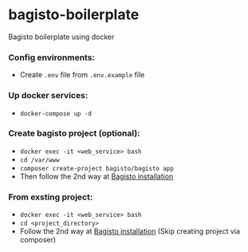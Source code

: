 # bagisto-boilerplate

Bagisto boilerplate using docker

### Config environments:

- Create `.env` file from `.env.example` file

### Up docker services:

- `docker-compose up -d`

### Create bagisto project (optional):

- `docker exec -it <web_service> bash`
- `cd /var/www`
- `composer create-project bagisto/bagisto app`
- Then follow the 2nd way at [Bagisto installation](https://devdocs.bagisto.com/index.html#installation)

### From exsting project:

- `docker exec -it <web_service> bash`
- `cd <project_directory>`
- Follow the 2nd way at [Bagisto installation](https://devdocs.bagisto.com/index.html#installation) (Skip creating project via composer)
